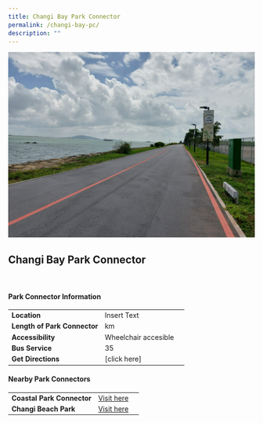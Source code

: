 ```yaml
---
title: Changi Bay Park Connector
permalink: /changi-bay-pc/
description: ""
---
```

![Changi Bay Park Connector](/images/1692771506715.jpg)


## Changi Bay Park Connector


<br>

#### Park Connector Information

|  |  |  |
| -------- | -------- | -------- |
| **Location** | Insert Text |  |
| **Length of Park Connector** | km   |  |
| **Accessibility** | Wheelchair accesible | |
| **Bus Service** | 35 | |
| **Get Directions** | [click here] | |



#### Nearby Park Connectors

|   |  |  |
| -------- | -------- | -------- |
| **Coastal Park Connector** | [Visit here](pcn.gov.sg/coastal-pc) | |
| **Changi Beach Park** | [Visit here](https://www.nparks.gov.sg/gardens-parks-and-nature/parks-and-nature-reserves/changi-beach-park) | |